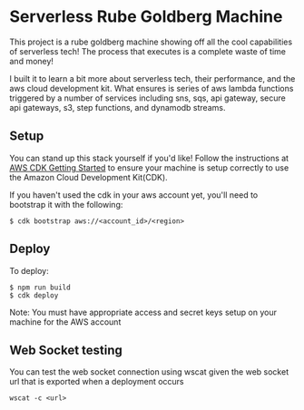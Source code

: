 # Serverless Rube Goldberg Machine

This project is a rube goldberg machine showing off all the cool capabilities of serverless tech! The process that executes is a complete waste of time and money! 

I built it to learn a bit more about serverless tech, their performance, and the aws cloud development kit. What ensures is series of aws lambda functions triggered by a number of services including sns, sqs, api gateway, secure api gateways, s3, step functions, and dynamodb streams. 

## Setup
You can stand up this stack yourself if you'd like! Follow the instructions at [AWS CDK Getting Started](https://docs.aws.amazon.com/cdk/latest/guide/getting_started.html) to ensure your machine is setup correctly to use the Amazon Cloud Development Kit(CDK).

If you haven't used the cdk in your aws account yet, you'll need to bootstrap it with the following:

```
$ cdk bootstrap aws://<account_id>/<region>
```

## Deploy
To deploy:
```
$ npm run build
$ cdk deploy
```

Note: You must have appropriate access and secret keys setup on your machine for the AWS account

## Web Socket testing

You can test the web socket connection using wscat given the web socket url that is exported when a deployment occurs

```
wscat -c <url>
```